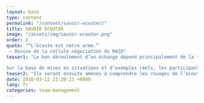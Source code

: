 ```yaml
---
layout: base
type: content
permalink: "/content/savoir-ecouter/"
title: SAVOIR ÉCOUTER
image: "/assets/img/savoir-ecouter.png"
order: 2
quote: "“L’écoute est notre arme.”
 – Devise de la cellule négociation du RAID"
teaser1: "Le bon déroulement d’un échange dépend principalement de la façon dont votre interlocuteur perçoit votre écoute et s’il a confiance en vous.

Sur la base de mises en situations et d’exemples réels, les participants prendront connaissance des 5 types d’écoutes."
teaser2: "Ils seront ensuite amenés à comprendre les rouages de l’écoute, à travailler leur capacité à inspirer confiance grace a l’écoute active, à identifier une écoute nocive et à comprendre comment y répondre."
date: 2018-03-12 22:30:21 +0000
lang: fr
categories: team-management
---
```

